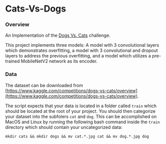 # Cats-Vs-Dogs

### Overview

An Implementation of the [Dogs Vs. Cats](https://www.kaggle.com/competitions/dogs-vs-cats/overview) challenge.  

This project implements three models: A model with 3 convolutional layers which demonstrates overfitting, a model with 3 convolutional and dropout layers to address the previous overfitting, and a model which utilizes a pre-trained MobileNetV2 network as its encoder.

### Data

The dataset can be downloaded from [https://www.kaggle.com/competitions/dogs-vs-cats/overview](https://www.kaggle.com/competitions/dogs-vs-cats/overview).  

The script expects that your data is located in a folder called `train` which should be located at the root of your project. You should then categorize your dataset into the subfolers `cat` and `dog`. This can be accomplished on MacOS and Linux by running the following bash command inside the `train` directory which should contain your uncategorized data:

```
mkdir cats && mkdir dogs && mv cat.*.jpg cat && mv dog.*.jpg dog
```
